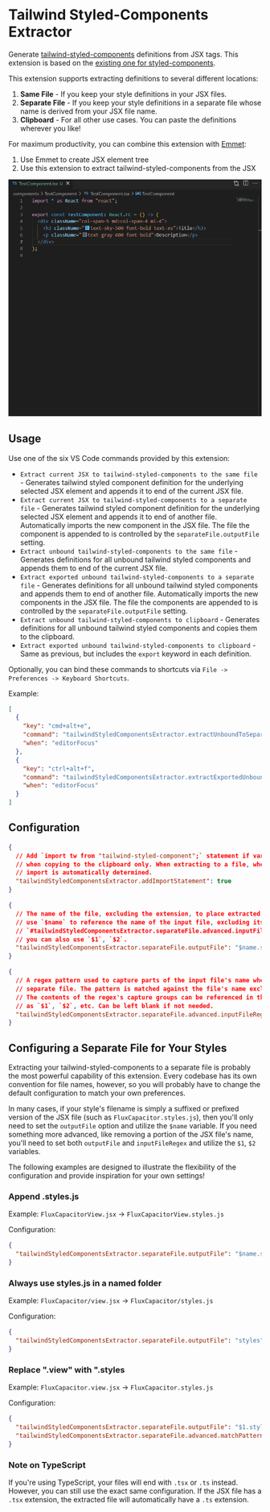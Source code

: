 # Tailwind Styled-Components Extractor

Generate [tailwind-styled-components](https://www.npmjs.com/package/tailwind-styled-components) definitions from JSX tags.
This extension is based on the [existing one for styled-components](https://marketplace.visualstudio.com/items?itemName=FallenMax.styled-components-extractor).

This extension supports extracting definitions to several different locations:

1. **Same File** - If you keep your style definitions in your JSX files.
2. **Separate File** - If you keep your style definitions in a separate file whose name is derived from your JSX file name.
3. **Clipboard** - For all other use cases. You can paste the definitions wherever you like!

For maximum productivity, you can combine this extension with [Emmet](https://emmet.io/):

1. Use Emmet to create JSX element tree
2. Use this extension to extract tailwind-styled-components from the JSX

![screenshot](images/screenshot.gif)

## Usage

Use one of the six VS Code commands provided by this extension:

- `Extract current JSX to tailwind-styled-components to the same file` - Generates tailwind styled component definition for the underlying selected JSX element and appends it to end of the current JSX file.
- `Extract current JSX to tailwind-styled-components to a separate file` - Generates tailwind styled component definition for the underlying selected JSX element and appends it to end of another file. Automatically imports the new component in the JSX file. The file the component is appended to is controlled by the `separateFile.outputFile` setting.
- `Extract unbound tailwind-styled-components to the same file` - Generates definitions for all unbound tailwind styled components and appends them to end of the current JSX file.
- `Extract exported unbound tailwind-styled-components to a separate file` - Generates definitions for all unbound tailwind styled components and appends them to end of another file. Automatically imports the new components in the JSX file. The file the components are appended to is controlled by the `separateFile.outputFile` setting.
- `Extract unbound tailwind-styled-components to clipboard` - Generates definitions for all unbound tailwind styled components and copies them to the clipboard.
- `Extract exported unbound tailwind-styled-components to clipboard` - Same as previous, but includes the `export` keyword in each definition.

Optionally, you can bind these commands to shortcuts via `File -> Preferences -> Keyboard Shortcuts`.

Example:

```json
[
  {
    "key": "cmd+alt+e",
    "command": "tailwindStyledComponentsExtractor.extractUnboundToSeparateFile",
    "when": "editorFocus"
  },
  {
    "key": "ctrl+alt+f",
    "command": "tailwindStyledComponentsExtractor.extractExportedUnboundToClipboard",
    "when": "editorFocus"
  }
]
```

## Configuration

```json
{
  // Add `import tw from "tailwind-styled-component";` statement if variable `tw` is unbound
  // when copying to the clipboard only. When extracting to a file, whether to add this
  // import is automatically determined.
  "tailwindStyledComponentsExtractor.addImportStatement": true
}
```

```json
{
  // The name of the file, excluding the extension, to place extracted components. You can
  // use `$name` to reference the name of the input file, excluding its extension. If
  // `#tailwindStyledComponentsExtractor.separateFile.advanced.inputFileRegex#` is provided,
  // you can also use `$1`, `$2`.
  "tailwindStyledComponentsExtractor.separateFile.outputFile": "$name.styles"
}
```

```json
{
  // A regex pattern used to capture parts of the input file's name when extracting to a
  // separate file. The pattern is matched against the file's name excluding the extension.
  // The contents of the regex's capture groups can be referenced in the output file name
  // as `$1`, `$2`, etc. Can be left blank if not needed.
  "tailwindStyledComponentsExtractor.separateFile.advanced.inputFileRegex": ""
}
```

## Configuring a Separate File for Your Styles

Extracting your tailwind-styled-components to a separate file is probably the most powerful capability of this extension. Every codebase has its own convention for file names, however, so you will probably have to change the default configuration to match your own preferences.

In many cases, if your style's filename is simply a suffixed or prefixed version of the JSX file (such as `FluxCapacitor.styles.js`), then you'll only need to set the `outputFile` option and utilize the `$name` variable. If you need something more advanced, like removing a portion of the JSX file's name, you'll need to set both `outputFile` and `inputFileRegex` and utilize the `$1`, `$2` variables.

The following examples are designed to illustrate the flexibility of the configuration and provide inspiration for your own settings!

### Append .styles.js

Example: `FluxCapacitorView.jsx` -> `FluxCapacitorView.styles.js`

Configuration:

```json
{
  "tailwindStyledComponentsExtractor.separateFile.outputFile": "$name.styles"
}
```

### Always use styles.js in a named folder

Example: `FluxCapacitor/view.jsx` -> `FluxCapacitor/styles.js`

Configuration:

```json
{
  "tailwindStyledComponentsExtractor.separateFile.outputFile": "styles"
}
```

### Replace ".view" with ".styles

Example: `FluxCapacitor.view.jsx` -> `FluxCapacitor.styles.js`

Configuration:

```json
{
  "tailwindStyledComponentsExtractor.separateFile.outputFile": "$1.styles",
  "tailwindStyledComponentsExtractor.separateFile.advanced.matchPattern": "^(.+)\\.view$"
}
```

### Note on TypeScript

If you're using TypeScript, your files will end with `.tsx` or `.ts` instead. However, you can still use the exact same configuration. If the JSX file has a `.tsx` extension, the extracted file will automatically have a `.ts` extension.
